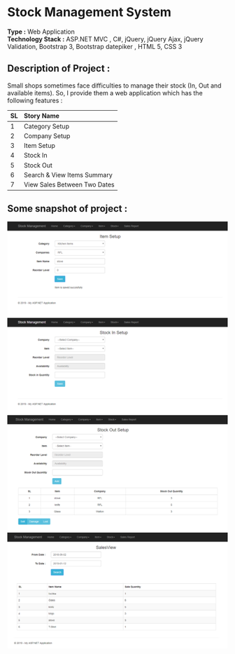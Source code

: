 # Stock Management System

**Type :** Web Application \
**Technology Stack :** ASP.NET MVC , C#, jQuery, jQuery Ajax, jQuery Validation, Bootstrap 3, Bootstrap datepiker , HTML 5, CSS 3


## **Description of Project** :

Small shops sometimes face difficulties to manage their stock (In, Out and available items). So, I provide them a web application which has the following features :

| SL | Story Name |
|:------|:-----|
| 1| Category Setup|
|2 | Company Setup|
| 3| Item Setup|
| 4| Stock In|
| 5| Stock Out|
| 6| Search & View Items Summary|
| 7| View Sales Between Two Dates|



## **Some snapshot of project** :
![](pic/Screenshot_3.png)
![](pic/Screenshot_4.png)
![](pic/Screenshot_6.png)
![](pic/Screenshot_7.png)

